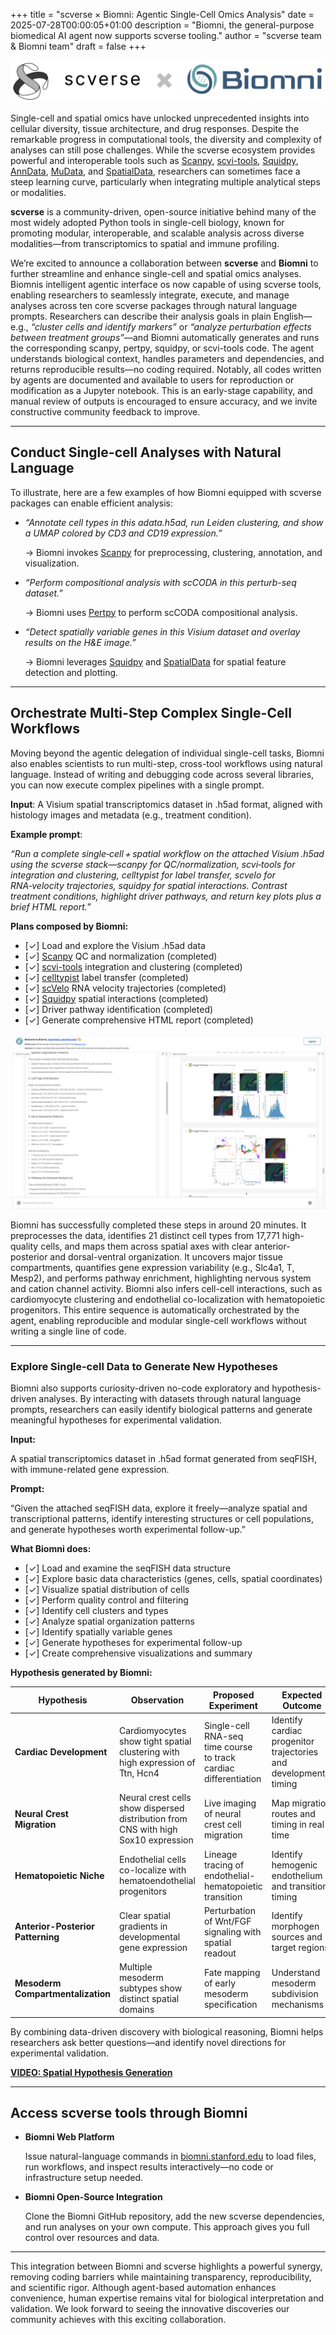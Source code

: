 +++
title = "scverse × Biomni: Agentic Single-Cell Omics Analysis"
date = 2025-07-28T00:00:05+01:00
description = "Biomni, the general-purpose biomedical AI agent now supports scverse tooling."
author = "scverse team & Biomni team"
draft = false
+++

<img src="/img/blog/scverse_x_biomni_banner.png" style="max-width: 100%;" alt="scverse × Biomni partnership banner" />

Single-cell and spatial omics have unlocked unprecedented insights into cellular diversity, tissue architecture, and drug responses. Despite the remarkable progress in computational tools, the diversity and complexity of analyses can still pose challenges. While the scverse ecosystem provides powerful and interoperable tools such as [Scanpy](https://scanpy.readthedocs.io/en/latest/), [scvi-tools](https://scvi-tools.org/), [Squidpy](https://squidpy.readthedocs.io/), [AnnData](https://anndata.readthedocs.io/en/latest/), [MuData](https://mudata.readthedocs.io/en/latest/), and [SpatialData](https://spatialdata.scverse.org/en/latest/), researchers can sometimes face a steep learning curve, particularly when integrating multiple analytical steps or modalities.

**scverse** is a community-driven, open-source initiative behind many of the most widely adopted Python tools in single-cell biology, known for promoting modular, interoperable, and scalable analysis across diverse modalities—from transcriptomics to spatial and immune profiling.

We’re excited to announce a collaboration between **scverse** and **Biomni** to further streamline and enhance single-cell and spatial omics analyses. Biomnis intelligent agentic interface os now capable of using scverse tools, enabling researchers to seamlessly integrate, execute, and manage analyses across ten core scverse packages through natural language prompts. Researchers can describe their analysis goals in plain English—e.g., *“cluster cells and identify markers”* or *“analyze perturbation effects between treatment groups”*—and Biomni automatically generates and runs the corresponding scanpy, pertpy, squidpy, or scvi-tools code. The agent understands biological context, handles parameters and dependencies, and returns reproducible results—no coding required. Notably, all codes written by agents are documented and available to users for reproduction or modification as a Jupyter notebook.  This is an early-stage capability, and manual review of outputs is encouraged to ensure accuracy, and we invite constructive community feedback to improve. 

---

## **Conduct Single-cell Analyses with Natural Language**

To illustrate, here are a few examples of how Biomni equipped with scverse packages can enable efficient analysis: 

* *“Annotate cell types in this adata.h5ad, run Leiden clustering, and show a UMAP colored by CD3 and CD19 expression.”*

   → Biomni invokes [Scanpy](https://scanpy.readthedocs.io/en/latest/) for preprocessing, clustering, annotation, and visualization.

* *“Perform compositional analysis with scCODA in this perturb-seq dataset.”*

   → Biomni uses [Pertpy](https://github.com/scverse/pertpy/) to perform scCODA compositional analysis.

* *“Detect spatially variable genes in this Visium dataset and overlay results on the H\&E image.”*

   → Biomni leverages [Squidpy](https://squidpy.readthedocs.io/) and [SpatialData](https://spatialdata.scverse.org/en/latest/) for spatial feature detection and plotting.

---

## **Orchestrate Multi-Step Complex Single-Cell Workflows**

Moving beyond the agentic delegation of individual single-cell tasks, Biomni also enables scientists to run multi-step, cross-tool workflows using natural language. Instead of writing and debugging code across several libraries, you can now execute complex pipelines with a single prompt.

**Input**: A Visium spatial transcriptomics dataset in .h5ad format, aligned with histology images and metadata (e.g., treatment condition).

**Example prompt**:

*“Run a complete single‑cell + spatial workflow on the attached Visium .h5ad using the scverse stack—scanpy for QC/normalization, scvi‑tools for integration and clustering, celltypist for label transfer, scvelo for RNA‑velocity trajectories, squidpy for spatial interactions. Contrast treatment conditions, highlight driver pathways, and return key plots plus a brief HTML report.”*

**Plans composed by Biomni:**

- [✓] Load and explore the Visium .h5ad data
- [✓] [Scanpy](https://scanpy.readthedocs.io/en/latest/) QC and normalization (completed)
- [✓] [scvi-tools](https://scvi-tools.org/) integration and clustering (completed)
- [✓] [celltypist](https://github.com/Teichlab/celltypist) label transfer (completed)
- [✓] [scVelo](https://scvelo.readthedocs.io/) RNA velocity trajectories (completed)
- [✓] [Squidpy](https://squidpy.readthedocs.io/) spatial interactions (completed)
- [✓] Driver pathway identification (completed)
- [✓] Generate comprehensive HTML report (completed)

<img src="/img/blog/scverse_x_biomni_ui.png" style="max-width: 100%;" alt="scverse × Biomni partnership banner" />

Biomni has successfully completed these steps in around 20 minutes. It preprocesses the data, identifies 21 distinct cell types from 17,771 high-quality cells, and maps them across spatial axes with clear anterior-posterior and dorsal-ventral organization. It uncovers major tissue compartments, quantifies gene expression variability (e.g., Slc4a1, T, Mesp2), and performs pathway enrichment, highlighting nervous system and cation channel activity. Biomni also infers cell-cell interactions, such as cardiomyocyte clustering and endothelial co-localization with hematopoietic progenitors. This entire sequence is automatically orchestrated by the agent, enabling reproducible and modular single-cell workflows without writing a single line of code.

---

### **Explore Single-cell Data to Generate New Hypotheses**

Biomni also supports curiosity-driven no-code exploratory and hypothesis-driven analyses. By interacting with datasets through natural language prompts, researchers can easily identify biological patterns and generate meaningful hypotheses for experimental validation.

**Input:**

A spatial transcriptomics dataset in .h5ad format generated from seqFISH, with immune-related gene expression.

**Prompt:**

“Given the attached seqFISH data, explore it freely—analyze spatial and transcriptional patterns, identify interesting structures or cell populations, and generate hypotheses worth experimental follow-up.”

**What Biomni does:**

- [✓] Load and examine the seqFISH data structure
- [✓] Explore basic data characteristics (genes, cells, spatial coordinates)
- [✓] Visualize spatial distribution of cells
- [✓] Perform quality control and filtering
- [✓] Identify cell clusters and types
- [✓] Analyze spatial organization patterns
- [✓] Identify spatially variable genes
- [✓] Generate hypotheses for experimental follow-up
- [✓] Create comprehensive visualizations and summary

**Hypothesis generated by Biomni:**

| Hypothesis | Observation | Proposed Experiment | Expected Outcome |
|------------|-------------|-------------------|------------------|
| **Cardiac Development** | Cardiomyocytes show tight spatial clustering with high expression of Ttn, Hcn4 | Single-cell RNA-seq time course to track cardiac differentiation | Identify cardiac progenitor trajectories and developmental timing |
| **Neural Crest Migration** | Neural crest cells show dispersed distribution from CNS with high Sox10 expression | Live imaging of neural crest cell migration | Map migration routes and timing in real-time |
| **Hematopoietic Niche** | Endothelial cells co-localize with hematoendothelial progenitors | Lineage tracing of endothelial-hematopoietic transition | Identify hemogenic endothelium and transition timing |
| **Anterior-Posterior Patterning** | Clear spatial gradients in developmental gene expression | Perturbation of Wnt/FGF signaling with spatial readout | Identify morphogen sources and target regions |
| **Mesoderm Compartmentalization** | Multiple mesoderm subtypes show distinct spatial domains | Fate mapping of early mesoderm specification | Understand mesoderm subdivision mechanisms |

By combining data-driven discovery with biological reasoning, Biomni helps researchers ask better questions—and identify novel directions for experimental validation.

**[VIDEO: Spatial Hypothesis Generation](https://drive.google.com/file/d/1B7CLwDRLOor8WJNtL_MdUGEHZduIJIX5/view?usp=sharing)**

---

## **Access scverse tools through Biomni** 

* **Biomni Web Platform**

  Issue natural-language commands in [biomni.stanford.edu](http://biomni.stanford.edu) to load files, run workflows, and inspect results interactively—no code or infrastructure setup needed.

* **Biomni Open-Source Integration**

  Clone the Biomni GitHub repository, add the new scverse dependencies, and run analyses on your own compute. This approach gives you full control over resources and data.

---

This integration between Biomni and scverse highlights a powerful synergy, removing coding barriers while maintaining transparency, reproducibility, and scientific rigor. Although agent-based automation enhances convenience, human expertise remains vital for biological interpretation and validation. We look forward to seeing the innovative discoveries our community achieves with this exciting collaboration.
